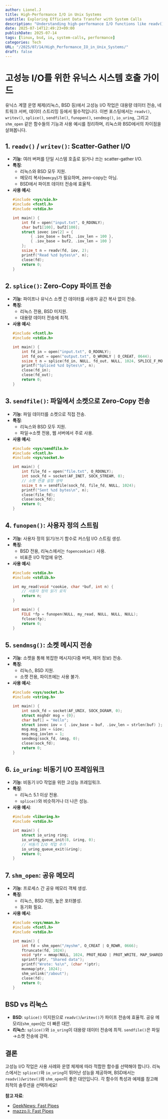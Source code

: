 ```yaml
---
author: Lionel.J
title: High-Performance I/O in Unix Systems
subtitle: Exploring Efficient Data Transfer with System Calls
description: "Understanding high-performance I/O functions like readv(), writev(), splice(), sendfile(), and more in Linux and BSD"
date: 2025-07-14T12:49:23+09:00
publishDate: 2025-07-14
tags: [linux, bsd, io, system-calls, performance]
categories: Tech
URL: "/2025/07/14/High_Performance_IO_in_Unix_Systems/"
draft: false
---
```


# 고성능 I/O를 위한 유닉스 시스템 호출 가이드

유닉스 계열 운영 체제(리눅스, BSD 등)에서 고성능 I/O 작업은 대용량 데이터 전송, 네트워크 서버, 데이터 스트리밍 등에서 필수적입니다. 이번 포스팅에서는 `readv()`, `writev()`, `splice()`, `sendfile()`, `funopen()`, `sendmsg()`, `io_uring`, 그리고 `shm_open` 같은 함수들의 기능과 사용 예시를 정리하며, 리눅스와 BSD에서의 차이점을 살펴봅니다.

## 1. `readv()` / `writev()`: Scatter-Gather I/O
- **기능**: 여러 버퍼를 단일 시스템 호출로 읽거나 쓰는 scatter-gather I/O.
- **특징**:
  - 리눅스와 BSD 모두 지원.
  - 메모리 복사(`memcpy`)가 필요하며, zero-copy는 아님.
  - BSD에서 파이프 데이터 전송에 효율적.
- **사용 예시**:
  ```c
  #include <sys/uio.h>
  #include <fcntl.h>
  #include <stdio.h>

  int main() {
      int fd = open("input.txt", O_RDONLY);
      char buf1[100], buf2[100];
      struct iovec iov[2] = {
          { .iov_base = buf1, .iov_len = 100 },
          { .iov_base = buf2, .iov_len = 100 }
      };
      ssize_t n = readv(fd, iov, 2);
      printf("Read %zd bytes\n", n);
      close(fd);
      return 0;
  }
  ```

## 2. `splice()`: Zero-Copy 파이프 전송
- **기능**: 파이프나 유닉스 소켓 간 데이터를 사용자 공간 복사 없이 전송.
- **특징**:
  - 리눅스 전용, BSD 미지원.
  - 대용량 데이터 전송에 최적.
- **사용 예시**:
  ```c
  #include <fcntl.h>
  #include <stdio.h>

  int main() {
      int fd_in = open("input.txt", O_RDONLY);
      int fd_out = open("output.txt", O_WRONLY | O_CREAT, 0644);
      ssize_t n = splice(fd_in, NULL, fd_out, NULL, 1024, SPLICE_F_MOVE);
      printf("Spliced %zd bytes\n", n);
      close(fd_in);
      close(fd_out);
      return 0;
  }
  ```

## 3. `sendfile()`: 파일에서 소켓으로 Zero-Copy 전송
- **기능**: 파일 데이터를 소켓으로 직접 전송.
- **특징**:
  - 리눅스와 BSD 모두 지원.
  - 파일→소켓 전용, 웹 서버에서 주로 사용.
- **사용 예시**:
  ```c
  #include <sys/sendfile.h>
  #include <fcntl.h>
  #include <sys/socket.h>

  int main() {
      int file_fd = open("file.txt", O_RDONLY);
      int sock_fd = socket(AF_INET, SOCK_STREAM, 0);
      // 소켓 연결 설정 생략
      ssize_t n = sendfile(sock_fd, file_fd, NULL, 1024);
      printf("Sent %zd bytes\n", n);
      close(file_fd);
      close(sock_fd);
      return 0;
  }
  ```

## 4. `funopen()`: 사용자 정의 스트림
- **기능**: 사용자 정의 읽기/쓰기 함수로 커스텀 I/O 스트림 생성.
- **특징**:
  - BSD 전용, 리눅스에서는 `fopencookie()` 사용.
  - 비표준 I/O 작업에 유연.
- **사용 예시**:
  ```c
  #include <stdio.h>
  #include <stdlib.h>

  int my_read(void *cookie, char *buf, int n) {
      // 사용자 정의 읽기 로직
      return n;
  }

  int main() {
      FILE *fp = funopen(NULL, my_read, NULL, NULL, NULL);
      fclose(fp);
      return 0;
  }
  ```

## 5. `sendmsg()`: 소켓 메시지 전송
- **기능**: 소켓을 통해 복잡한 메시지(다중 버퍼, 제어 정보) 전송.
- **특징**:
  - 리눅스, BSD 지원.
  - 소켓 전용, 파이프에는 사용 불가.
- **사용 예시**:
  ```c
  #include <sys/socket.h>
  #include <string.h>

  int main() {
      int sock_fd = socket(AF_UNIX, SOCK_DGRAM, 0);
      struct msghdr msg = {0};
      char buf[] = "Hello";
      struct iovec iov = { .iov_base = buf, .iov_len = strlen(buf) };
      msg.msg_iov = &iov;
      msg.msg_iovlen = 1;
      sendmsg(sock_fd, &msg, 0);
      close(sock_fd);
      return 0;
  }
  ```

## 6. `io_uring`: 비동기 I/O 프레임워크
- **기능**: 비동기 I/O 작업을 위한 고성능 프레임워크.
- **특징**:
  - 리눅스 5.1 이상 전용.
  - `splice()`와 비슷하거나 더 나은 성능.
- **사용 예시**:
  ```c
  #include <liburing.h>
  #include <stdio.h>

  int main() {
      struct io_uring ring;
      io_uring_queue_init(8, &ring, 0);
      // 비동기 I/O 작업 추가
      io_uring_queue_exit(&ring);
      return 0;
  }
  ```

## 7. `shm_open`: 공유 메모리
- **기능**: 프로세스 간 공유 메모리 객체 생성.
- **특징**:
  - 리눅스, BSD 지원, 높은 포터블성.
  - 동기화 필요.
- **사용 예시**:
  ```c
  #include <sys/mman.h>
  #include <fcntl.h>
  #include <stdio.h>

  int main() {
      int fd = shm_open("/myshm", O_CREAT | O_RDWR, 0666);
      ftruncate(fd, 1024);
      void *ptr = mmap(NULL, 1024, PROT_READ | PROT_WRITE, MAP_SHARED, fd, 0);
      sprintf(ptr, "Shared data");
      printf("Wrote: %s\n", (char *)ptr);
      munmap(ptr, 1024);
      shm_unlink("/about");
      close(fd);
      return 0;
  }
  ```

## BSD vs 리눅스
- **BSD**: `splice()` 미지원으로 `readv()`/`writev()`가 파이프 전송에 효율적. 공유 메모리(`shm_open`)는 더 빠른 대안.
- **리눅스**: `splice()`와 `io_uring`이 대용량 데이터 전송에 최적. `sendfile()`은 파일→소켓 전송에 강력.

## 결론
고성능 I/O 작업은 사용 사례와 운영 체제에 따라 적합한 함수를 선택해야 합니다. 리눅스에서는 `splice()`와 `io_uring`이 뛰어난 성능을 제공하며, BSD에서는 `readv()`/`writev()`와 `shm_open`이 좋은 대안입니다. 각 함수의 특성과 예제를 참고해 최적의 솔루션을 선택하세요!

**참고 자료**:
- [GeekNews: Fast Pipes](https://news.hada.io/topic?id=21623)
- [mazzo.li: Fast Pipes](https://mazzo.li/posts/fast-pipes.html)

